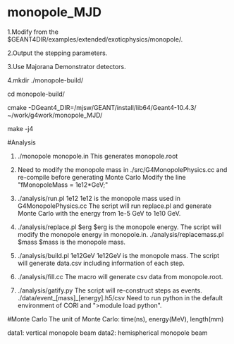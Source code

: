 # monopole_MJD

1.Modify from the $GEANT4DIR/examples/extended/exoticphysics/monopole/.

2.Output the stepping parameters.

3.Use Majorana Demonstrator detectors.

4.mkdir ./monopole-build/

cd monopole-build/

cmake -DGeant4_DIR=/mjsw/GEANT/install/lib64/Geant4-10.4.3/ ~/work/g4work/monopole_MJD/

make -j4

#Analysis
1. ./monopole monopole.in
This generates monopole.root

2. Need to modify the monopole mass in ./src/G4MonopolePhysics.cc and re-compile before generating Monte Carlo
Modify the line "fMonopoleMass = 1e12*GeV;"

3. ./analysis/run.pl 1e12
1e12 is the monopole mass used in G4MonopolePhysics.cc
The script will run replace.pl and generate Monte Carlo with the energy from 1e-5 GeV to 1e10 GeV.

4. ./analysis/replace.pl $erg
$erg is the monopole energy. The script will modify the monopole energy in monopole.in.
./analysis/replacemass.pl $mass
$mass is the monopole mass.

5. ./analysis/build.pl 1e12GeV
1e12GeV is the monopole mass.
The script will generate data.csv including information of each step.

6. ./analysis/fill.cc 
The macro will generate csv data from monopole.root.

7. ./analysis/gatify.py
The script will re-construct steps as events. ./data/event_[mass]_[energy].h5/csv
Need to run python in the default environment of CORI and ">module load python".

#Monte Carlo
The unit of Monte Carlo: time(ns), energy(MeV), length(mm)

data1: vertical monopole beam
data2: hemispherical monopole beam